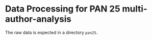 # Data Processing for PAN 25 multi-author-analysis

The raw data is expected in a directory `pan25`.



